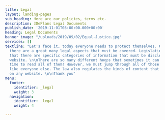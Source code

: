 ```yaml
---
title: Legal
layout: landing-pages
sub_heading: Here are our policies, terms etc.
description: 3DePlans Legal Documents
publish_date: '2019-11-01T03:00:00.000+00:00'
heading: Legal Documents
banner_image: "/uploads/2019/09/02/Equal-Justice.jpg"
services: []
textline: "Let's face it, today everyone needs to protect themselves. On websites
  there are a great many legal aspects that must be covered. Legislation has determined
  that there are specific categories of information that must be disclosed on any
  website. \n\nThere are so many different hoops that sometimes it can take a long
  time to read all of them! However, we must jump through all of those hoops just
  like everyone else. The law also regulates the kinds of content that can be published
  on any website. \n\nThank you"
menu:
  footer:
    identifier: _legal
    weight: 3
  navigation:
    identifier: _legal
    weight: 4

---
```

